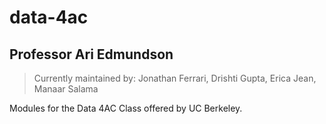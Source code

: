 # data-4ac
## Professor Ari Edmundson
> Currently maintained by: Jonathan Ferrari, Drishti Gupta, Erica Jean, Manaar Salama

Modules for the Data 4AC Class offered by UC Berkeley. 

